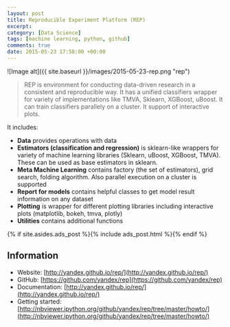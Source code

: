 ```yaml
---
layout: post
title: Reproducible Experiment Platform (REP)
excerpt:
category: [Data Science]
tags: [machine learning, python, github]
comments: true
date: 2015-05-23 17:58:00 +00:00
---
```


![Image alt]({{ site.baseurl }}/images/2015-05-23-rep.png "rep")

>REP is environment for conducting data-driven research in a consistent and reproducible way. 
It has a unified classifiers wrapper for variety of implementations like TMVA, Sklearn, XGBoost, 
uBoost. It can train classifiers parallely on a cluster. It support of interactive plots.

<!-- more -->

It includes:

+ **Data** provides operations with data
+ **Estimators (classification and regression)** is sklearn-like wrappers for variety of machine learning libraries (Sklearn, uBoost, XGBoost, TMVA). These can be used as base estimators in sklearn.
+ **Meta Machine Learning** contains factory (the set of estimators), grid search, folding algorithm. Also parallel execution on a cluster is supported
+ **Report for models** contains helpful classes to get model result information on any dataset
+ **Plotting** is wrapper for different plotting libraries including interactive plots (matplotlib, bokeh, tmva, plotly)
+ **Utilities** contains additional functions

{% if site.asides.ads_post    %}{% include ads_post.html      %}{% endif %}

## Information

- Website: [http://yandex.github.io/rep/](http://yandex.github.io/rep/)
- GitHub: [https://github.com/yandex/rep](https://github.com/yandex/rep)
- Documentation: [http://yandex.github.io/rep/](http://yandex.github.io/rep/)
- Getting started: [http://nbviewer.ipython.org/github/yandex/rep/tree/master/howto/](http://nbviewer.ipython.org/github/yandex/rep/tree/master/howto/)
